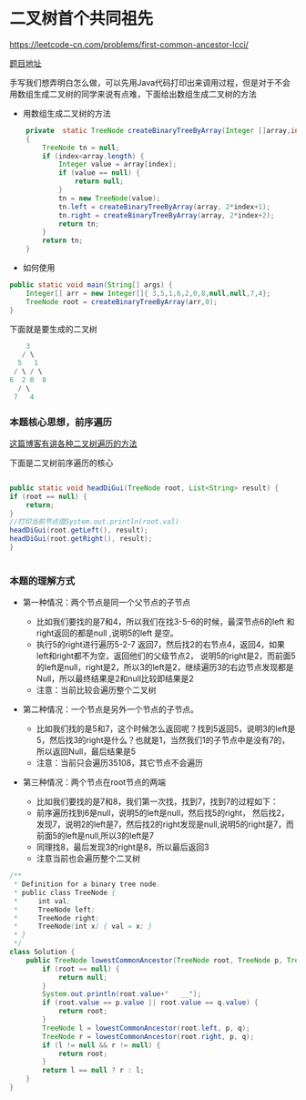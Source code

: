 # 二叉树首个共同祖先

https://leetcode-cn.com/problems/first-common-ancestor-lcci/

[题目地址](https://leetcode-cn.com/problems/first-common-ancestor-lcci/)

手写我们想弄明白怎么做，可以先用Java代码打印出来调用过程，但是对于不会用数组生成二叉树的同学来说有点难，下面给出数组生成二叉树的方法

- 用数组生成二叉树的方法

```java
    private  static TreeNode createBinaryTreeByArray(Integer []array,int index)
    {
        TreeNode tn = null;
        if (index<array.length) {
            Integer value = array[index];
            if (value == null) {
                return null;
            }
            tn = new TreeNode(value);
            tn.left = createBinaryTreeByArray(array, 2*index+1);
            tn.right = createBinaryTreeByArray(array, 2*index+2);
            return tn;
        }
        return tn;
    }

```

- 如何使用

```java
public static void main(String[] args) {      
    Integer[] arr = new Integer[]{ 3,5,1,6,2,0,8,null,null,7,4};
    TreeNode root = createBinaryTreeByArray(arr,0);
}
```

下面就是要生成的二叉树

```java
    3
   / \
  5   1
 / \ / \
6  2 0  8
  / \
 7   4
```

### 本题核心思想，前序遍历

[这篇博客有讲各种二叉树遍历的方法](https://blog.csdn.net/qq_39455116/article/details/89945349)

下面是二叉树前序遍历的核心

```java

public static void headDiGui(TreeNode root, List<String> result) {
if (root == null) {
	return;
}
//打印当前节点值System.out.println(root.val)
headDiGui(root.getLeft(), result);
headDiGui(root.getRight(), result);
}
 
```

### 本题的理解方式

- 第一种情况：两个节点是同一个父节点的子节点
  - 比如我们要找的是7和4，所以我们在找3-5-6的时候，最深节点6的left 和right返回的都是null ,说明5的left 是空。
  - 执行5的right进行遍历5-2-7 返回7，然后找2的右节点4，返回4，如果left和right都不为空，返回他们的父级节点2， 说明5的right是2，而前面5的left是null，right是2，所以3的left是2，继续遍历3的右边节点发现都是Null，所以最终结果是2和null比较即结果是2
  - 注意：当前比较会遍历整个二叉树
- 第二种情况：一个节点是另外一个节点的子节点。

  - 比如我们找的是5和7，这个时候怎么返回呢？找到5返回5，说明3的left是5，然后找3的right是什么？也就是1，当然我们1的子节点中是没有7的，所以返回Null，最后结果是5
  - 注意：当前只会遍历35108，其它节点不会遍历
- 第三种情况：两个节点在root节点的两端
  - 比如我们要找的是7和8，我们第一次找，找到7，找到7的过程如下：
  - 前序遍历找到6是null，说明5的left是null，然后找5的right， 然后找2，发现7，说明2的left是7，然后找2的right发现是null,说明5的right是7，而前面5的left是null,所以3的left是7
  - 同理找8，最后发现3的right是8，所以最后返回3
  - 注意当前也会遍历整个二叉树

```java
/**
 * Definition for a binary tree node.
 * public class TreeNode {
 *     int val;
 *     TreeNode left;
 *     TreeNode right;
 *     TreeNode(int x) { val = x; }
 * }
 */
class Solution {
    public TreeNode lowestCommonAncestor(TreeNode root, TreeNode p, TreeNode q) {
        if (root == null) {
            return null;
        }
        System.out.println(root.value+"   __");
        if (root.value == p.value || root.value == q.value) {
            return root;
        }
        TreeNode l = lowestCommonAncestor(root.left, p, q);
        TreeNode r = lowestCommonAncestor(root.right, p, q);
        if (l != null && r != null) {
            return root;
        }
        return l == null ? r : l;
    }
}

 
```

